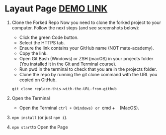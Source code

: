 # Layaut Page [DEMO LINK](https://hy-tapa-kot.github.io/Progect-Layaut/)
1. Clone the Forked Repo
Now you need to clone the forked project to your computer. Follow the next steps (and see screenshots below):
    - Click the green Code button.
    - Select the HTTPS tab.
    - Ensure the link contains your GitHub name (NOT mate-academy).
    - Copy the link.
    - Open Git Bash (Windows) or ZSH (macOS) in your projects folder (You installed it in the Git and Terminal course).
    - Run pwd in the terminal to check that you are in the projects folder.
    - Clone the repo by running the git clone command with the URL you copied on GitHub.
    
    ` git clone replace-this-with-the-URL-from-github `

2. Open the Terminal
    - Open the Terminal ` ctrl + ` `(Windows) or `cmd +  ` ` (MacOS).
3. `npm install` (or just `npm i`).
4. `npm start`to Open the Page
